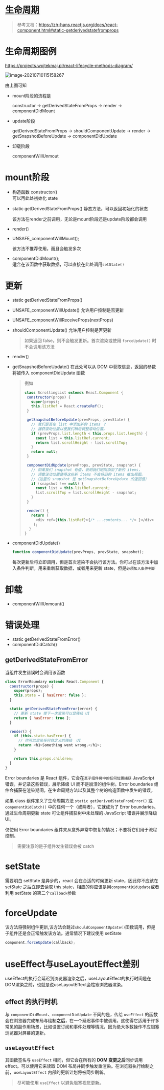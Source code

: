 # [生命周期](https://projects.wojtekmaj.pl/react-lifecycle-methods-diagram/)

> 参考文档：https://zh-hans.reactjs.org/docs/react-component.html#static-getderivedstatefromprops

# 生命周期图例

https://projects.wojtekmaj.pl/react-lifecycle-methods-diagram/

![image-20210710115158267](/Users/eden/workspace/learnJs/image/image-20210710115158267.png)

由上图可知

- mount阶段的流程是

  constructor -> getDerivedStateFromProps -> render -> componentDidMount

- update阶段

  getDerivedStateFromProps -> shouldComponentUpdate -> render -> getSnapshotBeforeUpdate -> componentDidUpdate

- 卸载阶段

  componentWillUnmout

# mount阶段

- 构造函数 constructor()  
  可以再此处初始化 state

- static getDerivedStateFromProps() 静态方法，可以返回初始化的状态

  该方法在render之前调用，无论是mount阶段还是update阶段都会调用

- render()

- UNSAFE_componentWillMount();

  该方法不推荐使用，而且会触发多次

- componentDidMount();  
  适合在该函数中获取数据，可以直接在此处调用`setState()`

# 更新

- static getDerivedStateFromProps()
- UNSAFE_componentWillUpdate() 允许用户控制是否更新
- UNSAFE_componentWillReceiveProps(nextProps)  
- shouldComponentUpdate() 允许用户控制是否更新
  
  > 如果返回 false，则不会触发更新。首次渲染或使用 `forceUpdate()` 时不会调用该方法
- render()
- getSnapshotBeforeUpdate() 在此处可以从 DOM 中获取信息，返回的参数将被传入 componentDidUpdate 函数
  > 例如
  >
  > ```js
  > class ScrollingList extends React.Component {
  >  constructor(props) {
  >    super(props);
  >    this.listRef = React.createRef();
  >  }
  >
  >  getSnapshotBeforeUpdate(prevProps, prevState) {
  >    // 我们是否在 list 中添加新的 items ？
  >    // 捕获滚动​​位置以便我们稍后调整滚动位置。
  >    if (prevProps.list.length < this.props.list.length) {
  >      const list = this.listRef.current;
  >      return list.scrollHeight - list.scrollTop;
  >    }
  >    return null;
  >  }
  >
  >  componentDidUpdate(prevProps, prevState, snapshot) {
  >    // 如果我们 snapshot 有值，说明我们刚刚添加了新的 items，
  >    // 调整滚动位置使得这些新 items 不会将旧的 items 推出视图。
  >    //（这里的 snapshot 是 getSnapshotBeforeUpdate 的返回值）
  >    if (snapshot !== null) {
  >      const list = this.listRef.current;
  >      list.scrollTop = list.scrollHeight - snapshot;
  >    }
  >  }
  >
  >  render() {
  >    return (
  >      <div ref={this.listRef}>{/* ...contents... */> }</div>
  >     );
  >   }
  > }
  > ```
- componentDidUpdate()

  ```js
  function componentDidUpdate(prevProps, prevState, snapshot);
  ```

  每次更新后将立即调用，但是首次渲染不会执行该方法。你可以在该方法中加入条件判断，用来重新获取数据，或者用来更新 state，但是`必须加入条件判断`

# 卸载

- componentWillUnmount()

# 错误处理

- static getDerivedStateFromError()
- componentDidCatch()

## getDerivedStateFromError

当组件发生错误时会调用该函数

```js
class ErrorBoundary extends React.Component {
  constructor(props) {
    super(props);
    this.state = { hasError: false };
  }

  static getDerivedStateFromError(error) {
    // 更新 state 使下一次渲染可以显降级 UI
    return { hasError: true };
  }

  render() {
    if (this.state.hasError) {
      // 你可以渲染任何自定义的降级  UI
      return <h1>Something went wrong.</h1>;
    }

    return this.props.children;
  }
}
```

Error boundaries 是 React 组件，它会在`其子组件树中的任何位置捕获` JavaScript 错误，并记录这些错误，展示降级 UI 而不是崩溃的组件树。Error boundaries 组件会捕获在渲染期间，在生命周期方法以及其整个树的构造函数中发生的错误。

如果 class 组件定义了生命周期方法 `static getDerivedStateFromError()` 或 `componentDidCatch()` 中的任何一个（或两者），它就成为了 Error boundaries。通过生命周期更新 state 可让组件捕获树中未处理的 JavaScript 错误并展示降级 UI。

仅使用 Error boundaries 组件来从意外异常中恢复的情况；不要将它们用于流程控制。

> 需要注意的是子组件发生错误会被 catch

# setState

需要明白 setState 是异步的，react 会在合适的时候更新 state，因此你不应该在 setState 之后立即去读取 this.state，相应的你应该是用`componentDidUpdate`或者利用 setState 的第二个`callback`参数

# forceUpdate

该方法将强制组件更新,该方法会跳过`shouldComponentUpdate()`函数调用，但是子组件还是会正常触发该方法。通常情况下建议使用 setState

```js
component.forceUpdate(callback);
```



# useEffect与useLayoutEffect差别

useEffect的执行会延迟到浏览器渲染之后，useLayoutEffect的执行时间是在DOM渲染之前，也就是说useLayoutEffect会柱塞浏览器渲染。

## effect 的执行时机

与 `componentDidMount`、`componentDidUpdate` 不同的是，传给 `useEffect` 的函数会在浏览器完成布局与绘制**之后**，在一个延迟事件中被调用。这使得它适用于许多常见的副作用场景，比如设置订阅和事件处理等情况，因为绝大多数操作不应阻塞浏览器对屏幕的更新。



## `useLayoutEffect`

其函数签名与 `useEffect` 相同，但它会在所有的 **DOM 变更之后**同步调用 effect。可以使用它来读取 DOM 布局并同步触发重渲染。在浏览器执行绘制之前，`useLayoutEffect` 内部的更新计划将被同步刷新。

> 尽可能使用 `useEffect` 以避免阻塞视觉更新。

